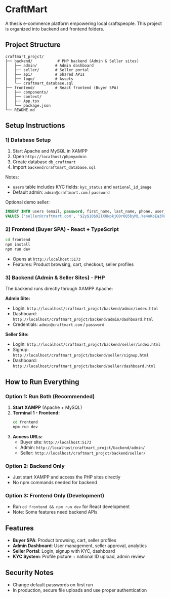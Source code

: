 # CraftMart

A thesis e-commerce platform empowering local craftspeople. This project is organized into backend and frontend folders.

## Project Structure
```
craftmart_projct/
├── backend/           # PHP backend (Admin & Seller sites)
│   ├── admin/        # Admin dashboard
│   ├── seller/       # Seller portal
│   ├── api/          # Shared APIs
│   ├── logo/         # Assets
│   └── craftmart_database.sql
├── frontend/         # React frontend (Buyer SPA)
│   ├── components/
│   ├── context/
│   ├── App.tsx
│   └── package.json
└── README.md
```

## Setup Instructions

### 1) Database Setup
1. Start Apache and MySQL in XAMPP
2. Open `http://localhost/phpmyadmin`
3. Create database `db_craftmart`
4. Import `backend/craftmart_database.sql`

Notes:
- `users` table includes KYC fields: `kyc_status` and `national_id_image`
- Default admin: `admin@craftmart.com` / `password`

Optional demo seller:
```sql
INSERT INTO users (email, password, first_name, last_name, phone, user_type, is_active, email_verified, kyc_status)
VALUES ('seller@craftmart.com', '$2y$10$92IXUNpkjO0rOQ5byMi.Ye4oKoEa3Ro9llC/.og/at2.uheWG/igi', 'Demo', 'Seller', '+63 900 000 0000', 'seller', TRUE, TRUE, 'approved');
```

### 2) Frontend (Buyer SPA) - React + TypeScript
```bash
cd frontend
npm install
npm run dev
```
- Opens at `http://localhost:5173`
- Features: Product browsing, cart, checkout, seller profiles

### 3) Backend (Admin & Seller Sites) - PHP
The backend runs directly through XAMPP Apache:

**Admin Site:**
- Login: `http://localhost/craftmart_projct/backend/admin/index.html`
- Dashboard: `http://localhost/craftmart_projct/backend/admin/dashboard.html`
- Credentials: `admin@craftmart.com` / `password`

**Seller Site:**
- Login: `http://localhost/craftmart_projct/backend/seller/index.html`
- Signup: `http://localhost/craftmart_projct/backend/seller/signup.html`
- Dashboard: `http://localhost/craftmart_projct/backend/seller/dashboard.html`

## How to Run Everything

### Option 1: Run Both (Recommended)
1. **Start XAMPP** (Apache + MySQL)
2. **Terminal 1 - Frontend:**
   ```bash
   cd frontend
   npm run dev
   ```
3. **Access URLs:**
   - Buyer site: `http://localhost:5173`
   - Admin: `http://localhost/craftmart_projct/backend/admin/`
   - Seller: `http://localhost/craftmart_projct/backend/seller/`

### Option 2: Backend Only
- Just start XAMPP and access the PHP sites directly
- No npm commands needed for backend

### Option 3: Frontend Only (Development)
- Run `cd frontend && npm run dev` for React development
- Note: Some features need backend APIs

## Features
- **Buyer SPA**: Product browsing, cart, seller profiles
- **Admin Dashboard**: User management, seller approval, analytics
- **Seller Portal**: Login, signup with KYC, dashboard
- **KYC System**: Profile picture + national ID upload, admin review

## Security Notes
- Change default passwords on first run
- In production, secure file uploads and use proper authentication
